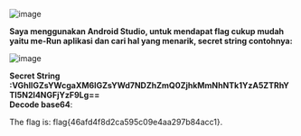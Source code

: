 ![image](https://github.com/aldisakti2/Writeup/assets/106227122/0513c6a7-39ba-4125-b89c-14c7d99e9e43)

**Saya menggunakan Android Studio, untuk mendapat flag cukup mudah yaitu me-Run aplikasi dan cari hal yang menarik, secret string contohnya:**

![image](https://github.com/aldisakti2/Writeup/assets/106227122/71562588-1000-462c-ac3a-46a63898fd71)


**Secret String :VGhlIGZsYWcgaXM6IGZsYWd7NDZhZmQ0ZjhkMmNhNTk1YzA5ZTRhYTI5N2I4NGFjYzF9Lg==**																																																						
**Decode base64**:

The flag is: flag{46afd4f8d2ca595c09e4aa297b84acc1}.
